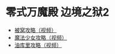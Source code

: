# 零式万魔殿 边境之狱2

* [被窝攻略（视频）](https://www.bilibili.com/video/BV1NT4y1D7BH)
* [魔法少女攻略（视频）](https://www.bilibili.com/video/BV16a411v7BU)
* [油库里攻略（视频）](https://www.bilibili.com/video/BV1Yr4y1v7ZK)